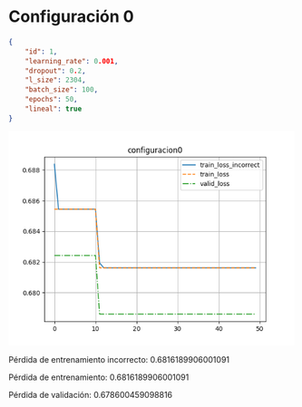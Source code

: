 # Configuración 0

```json
{
    "id": 1,
    "learning_rate": 0.001,
    "dropout": 0.2,
    "l_size": 2304,
    "batch_size": 100,
    "epochs": 50,
    "lineal": true
}
```

![](./configuracion0.png)

Pérdida de entrenamiento incorrecto: 0.6816189906001091

Pérdida de entrenamiento: 0.6816189906001091

Pérdida de validación: 0.678600459098816

